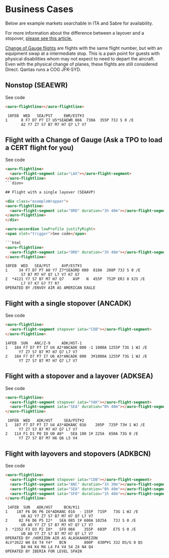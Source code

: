 # Business Cases
Below are example markets searchable in ITA and Sabre for availability.

For more information about the difference between a layover and a stopover,
[please see this article.](https://www.turkishairlines.com/en-int/any-questions/what-is-the-difference-between-a-layover-and-a-stopover/)

[Change of Gauge flights](https://www.travelweekly.com/Mark-Pestronk/Agents-must-identify-change-of-gauge-services)  are flights with the same flight number, but with an equipment swap at a intermediate stop. This is a pain point for guests with physical disabilities whom may not expect to need to depart the aircraft. Even with the physical change of planes, these flights are still considered Direct. Qantas runs a COG JFK-SYD.

## Nonstop (SEAEWR)
<div class="exampleWrapper">    
  <auro-flightline></auro-flightline>
</div>

<auro-accordion lowProfile justifyRight>
  <span slot="trigger">See code</span>

  ```html
  <auro-flightline></auro-flightline>
  ```
  ```
   10FEB  WED   SEA/PST     EWR/EST¥3
1      8 F7 D7 P7 I7 U5*SEAEWR 066  730A  355P 73J S 0 /E
         A2 Y7 Z7 S7 B7 M7 H7 Q7 L7 V7
  ```
</auro-accordion>

## Flight with a Change of Gauge (Ask a TPO to load a CERT flight for you)

<div class="exampleWrapper">    
  <auro-flightline>
    <auro-flight-segment iata="LAX"></auro-flight-segment>
  </auro-flightline>
</div>

<auro-accordion lowProfile justifyRight>
  <span slot="trigger">See code</span>

  ```html
  <auro-flightline>
    <auro-flight-segment iata="LAX"></auro-flight-segment>
  </auro-flightline>
  ```dion>

## Flight with a single layover (SEAAVP)

<div class="exampleWrapper">    
  <auro-flightline>
    <auro-flight-segment iata="ORD" duration="3h 40m"></auro-flight-segment>
  </auro-flightline>
</div>

<auro-accordion lowProfile justifyRight>
  <span slot="trigger">See code</span>

  ```html
  <auro-flightline>
    <auro-flight-segment iata="ORD" duration="3h 40m"></auro-flight-segment>
  </auro-flightline>
  ```
  ```
 10FEB  WED   SEA/PST     AVP/EST¥3
1     34 F7 D7 P7 A0 Y7 Z7*SEAORD 080  810A  208P 73J S 0 /E
         S7 B7 M7 H7 Q7 L7 V7 K7 G7
2  *4121 Y7 S7 B7 M7 H7 Q7    AVP   N  455P  752P ERJ 0 XJS /E
         L7 V7 K7 G7 T7 R7
OPERATED BY /ENVOY AIR AS AMERICAN EAGLE
  ```
</auro-accordion>

## Flight with a single stopover (ANCADK)

<div class="exampleWrapper">    
  <auro-flightline>
    <auro-flight-segment stopover iata="CDB"></auro-flight-segment>
  </auro-flightline>
</div>

<auro-accordion lowProfile justifyRight>
  <span slot="trigger">See code</span>

  ```html
  <auro-flightline>
    <auro-flight-segment stopover iata="CDB"></auro-flight-segment>
  </auro-flightline>
  ```
  ```
 14FEB  SUN   ANC/Z-9     ADK/HST-1
1   184 F7 D7 P7 I7 U4 A2*ANCADK 000 -1 1000A 1255P 73G 1 WJ /E
        Y7 Z7 S7 B7 M7 H7 Q7 L7 V7
2   184 F7 D7 P7 I7 U6 A3*ANCADK 000  3¥1000A 1255P 73G 1 WJ /E
        Y7 Z7 S7 B7 M7 H7 Q7 L7 V7
  ```
</auro-accordion>

## Flight with a stopover and a layover (ADKSEA)

<div class="exampleWrapper">    
  <auro-flightline>
    <auro-flight-segment stopover iata="YAK"></auro-flight-segment>
    <auro-flight-segment iata="SEA" duration="0h 40m"></auro-flight-segment>
  </auro-flightline>
</div>

<auro-accordion lowProfile justifyRight>
  <span slot="trigger">See code</span>

  ```html
  <auro-flightline>
    <auro-flight-segment stopover iata="YAK"></auro-flight-segment>
    <auro-flight-segment iata="SEA" duration="0h 40m"></auro-flight-segment>
  </auro-flightline>
  ```
  ```
   10FEB  WED   ADK/HST     SEA/PST¥2
1   187 F7 D7 P7 I7 U4 A3*ADKANC 016    205P  725P 73H 1 WJ /E
        Y7 Z7 S7 B7 M7 H7 Q7 L7 V7
2   114 F1 D1 P0 I0 U0 A0*   SEA 100 1¥ 225A  650A 73G 0 /E
        Y7 Z7 S7 B7 M7 H6 Q6 L5 V4
  ```
</auro-accordion>

## Flight with layovers and stopovers (ADKBCN)

<div class="exampleWrapper">    
  <auro-flightline>
    <auro-flight-segment stopover iata="YAK"></auro-flight-segment>
    <auro-flight-segment stopover iata="WRG"></auro-flight-segment>
    <auro-flight-segment iata="SEA" duration="0h 40m"></auro-flight-segment>
    <auro-flight-segment iata="BOS" duration="1h 40m"></auro-flight-segment>
    <auro-flight-segment iata="DUB" duration="13h 40m"></auro-flight-segment>
  </auro-flightline>
</div>

<auro-accordion lowProfile justifyRight>
  <span slot="trigger">See code</span>

  ```html
  <auro-flightline>
    <auro-flight-segment stopover iata="CDB"></auro-flight-segment>
    <auro-flight-segment iata="ANC" duration="1h 30m"></auro-flight-segment>
    <auro-flight-segment iata="SEA" duration="0h 40m"></auro-flight-segment>
    <auro-flight-segment iata="SFO" duration="1h 40m"></auro-flight-segment>
  </auro-flightline>
  ```
  ```
   14FEB  SUN   ADK/HST     BCN/¥11
1    187 F6 D6 P6 I6*ADKANC 016  - 155P  715P   73G 1 WJ /E
         U0 A2 Y7 Z7 S7 B7 M7 H7 Q7 L7 V7
2     82 F6 D6 P5 I2*   SEA 085 1¥ 600A 1025A   73J S 0 /E
         U0 A0 Y7 Z7 S7 B7 M7 H7 Q7 L7 V7
3  *2352 F3 D3 P2 I0*   SFO 066    355P  603P   E75 S 0 /E
         U0 A0 Y7 Z7 S7 B7 M7 H7 Q7 L7 V7
OPERATED BY /HORIZON AIR AS ALASKAHORIZON
4LV*2622 W4 E4 T4 Y4*   BCN        800P  430P¥1 332 DS/G 0 QS
         B4 H4 K4 M4 L4 F4 V4 S4 Z4 N4 Q4
OPERATED BY IBERIA FOR LEVEL SPAIN
  ```
</auro-accordion>
